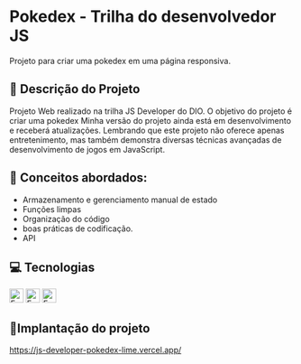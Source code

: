 # Pokedex - Trilha do desenvolvedor JS
  Projeto para criar uma pokedex em uma página responsiva.

  ## 📑 Descrição do Projeto
  Projeto Web realizado na trilha JS Developer do DIO.
  O objetivo do projeto é criar uma pokedex
  Minha versão do projeto ainda está em desenvolvimento e receberá atualizações.
  Lembrando que este projeto não oferece apenas entretenimento, mas também demonstra diversas técnicas avançadas de desenvolvimento de jogos em JavaScript.

   ## 🧮 Conceitos abordados:
  - Armazenamento e gerenciamento manual de estado
  - Funções limpas
  - Organização do código
  - boas práticas de codificação.
  - API

  ## 💻 Tecnologias
  <img height="25px" alt="Emblema estático" src="https://img.shields.io/badge/HTML-E34F26?logo=html5&logoColor=ffffff&labelColor=E34F26&color=E34F26&text_size=15&style=for-the-badge" > <img height="25px" alt="Emblema estático" src="https://img.shields.io/badge/CSS 3-1572B6?logo=css3&logoColor=ffffff&labelColor=1572B6&color=1572B6&text_size=15&style=for-the- emblema"> <img height="25" alt="Emblema estático" src="https://img.shields.io/badge/JavaScript-F7DF1E?logo=javascript&logoColor=ffffff&labelColor=F7DF1E&color=F7DF1E&text_size=15&style=for-the -crachá">


  ## 🚩Implantação do projeto
  https://js-developer-pokedex-lime.vercel.app/
